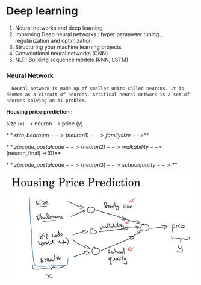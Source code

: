# Deep learning

1. Neural networks and deep learning 
2. Improving Deep neural networks : hyper parameter tuning , regularization and optimization 
3. Structuring your machine learning projects
4. Convolutional neural networks (CNN)
5. NLP: Building sequence models (RNN, LSTM) 

### Neural Network

      Neural network is made up of smaller units called neurons. It is deemed as a circuit of neurons. Artifical neural network is a set of neurons solving an AI problem. 

**Housing price prediction :** 

size (x) —> neuron —> price (y) 

$**size, bedroom --> (neuron 1 ) --> familysize -->$**   

$**zip code, postal code --> (neuron 2 ) --> walkability -->$ (neuron_final) →(0)**

$**zip code, postal code --> (neuron 3 ) --> schoolquality -->**$

![Deep%20learning%20a8d9ae2efc6b42f09eadf5386a2bb494/Untitled.png](Deep%20learning%20a8d9ae2efc6b42f09eadf5386a2bb494/Untitled.png)